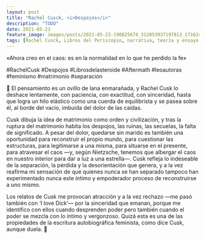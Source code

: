 ```yaml
---
layout: post
title: "Rachel Cusck, <i>Despojos</i>"
description: "TODO"
date: 2021-05-23
feature_image: images/posts/2021-05-23-190825674_312053937197813_1716243330886387882_n_17858403401541976.jpg
tags: [Rachel Cusck, Libros del Periscopio, narrativa, teoría y ensayo feminista]
---
```


«Ahora creo en el caos: es en la normalidad en lo que he perdido la fe»
<!--more-->

#RachelCusk #Despojos #Librosdelasteroide #Aftermath #leoautoras #feminismo #matrimonio #separación

🥀 El pensamiento es un ovillo de lana enmarañada, y Rachel Cusk lo deshace lentamente, con paciencia, con exactitud, con sinceridad, hasta que logra un hilo elástico como una cuerda de equilibrista y se pasea sobre él, al borde del vacío, imbuida del dolor de las caídas.

Cusk dibuja la idea de matrimonio como orden y civilización, y tras la ruptura del matrimonio habita los despojos, las ruinas, las secuelas, la falta de significado. A pesar del dolor, quedarse sin marido es también una oportunidad para reconstruir el propio mundo, para cuestionar las estructuras, para legitimarse a una misma, para situarse en el presente, para atravesar el caos —y, según Nietzsche, tenemos que albergar el caos en nuestro interior para dar a luz a una estrella—. Cusk refleja lo indeseable de la separación, la pérdida y la desorientación que genera, y a la vez reafirma mi sensación de que quienes nunca se han separado tampoco han experimentado nunca este íntimo y empoderador proceso de reconstruirse a uno mismo. 

Los relatos de Cusk me provocan atracción y a la vez rechazo —me pasó también con ‘I love Dick’— por la sinceridad que emanan, porque me identifico con ellos cuando desprenden poder pero también cuando el poder se mezcla con lo íntimo y vergonzoso. Quizá esta es una de las propiedades de la escritura autobiográfica feminista, como dice Cusk, aunque duela. 🥀
